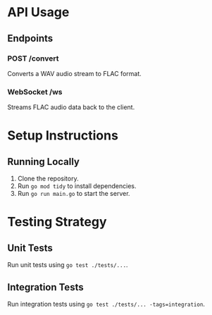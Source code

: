 # API Usage

## Endpoints

### POST /convert
Converts a WAV audio stream to FLAC format.

### WebSocket /ws
Streams FLAC audio data back to the client.

# Setup Instructions

## Running Locally
1. Clone the repository.
2. Run `go mod tidy` to install dependencies.
3. Run `go run main.go` to start the server.

# Testing Strategy

## Unit Tests
Run unit tests using `go test ./tests/...`.

## Integration Tests
Run integration tests using `go test ./tests/... -tags=integration`.